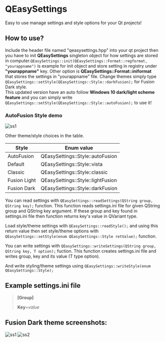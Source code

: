 # QEasySettings
Easy to use manage settings and style options for your Qt projects!

## How to use?
Include the header file named "qeasysettings.hpp" into your qt project then you have to init **QEasySettings** singleton object for how settings are stored in computer.``QEasySettings::init(QEasySettings::Format::regformat, "yourappname")`` is example for init object and store setting in registry under **"yourappname"** key. Other option is **QEasySettings::Format::iniformat** that stores the settings in "yourappname" file. Change themes simply type ``QEasySettings::setStyle(QEasySettings::Style::darkFusion);`` for Fusion Dark style.    
This updated version have an auto follow **Windows 10 dark/light scheme feature** and you can simply write ``QEasySettings::setStyle(QEasySettings::Style::autoFusion);`` to use it!    
### AutoFusion Style demo
![ss1](https://raw.githubusercontent.com/mguludag/QEasySettings/main/ezgif-2-fb4debdb2b8e.gif)

Other theme/style choices in the table.

| Style | Enum value | 
|---|---|
| AutoFusion | QEasySettings::Style::autoFusion |
| Default | QEasySettings::Style::vista |
| Classic | QEasySettings::Style::classic |
| Fusion Light | QEasySettings::Style::lightFusion |
| Fusion Dark | QEasySettings::Style::darkFusion |

You can read settings with ``QEasySettings::readSettings(QString group, QString key);`` function. This function reads settings.ini file for given QString group and QString key argument. If these group and key found in settings.ini file then function returns key's value in QVariant type.

Load style/theme settings with ``QEasySettings::readStyle();`` and using this return value then set style/theme options with ``QEasySettings::setStyle(enum QEasySettings::Style retValue);`` function.

You can write settings with ``QEasySettings::writeSettings(QString group, QString key, T option);`` fuction. This function creates settings.ini file and writes group, key and its value (T type option). 

And write styling/theme settings using  ``QEasySettings::writeStyle(enum QEasySettings::Style);``

## Example settings.ini file 
>
> **[Group]**
>
> **Key**=*value*

## Fusion Dark theme screenshots:

![ss1](https://raw.githubusercontent.com/cheytacllc/QtSettingsandTheme/master/2018-09-14_192745.jpg)
![ss2](https://raw.githubusercontent.com/cheytacllc/QtSettingsandTheme/master/2018-09-14_192822.jpg)
